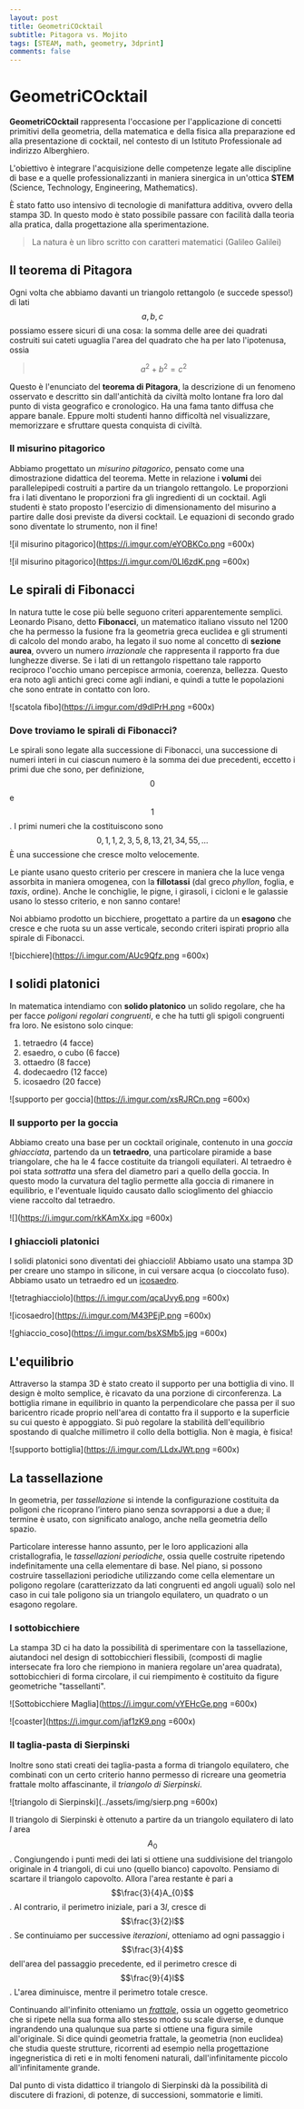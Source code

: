 ```yaml
---
layout: post
title: GeometriCOcktail
subtitle: Pitagora vs. Mojito
tags: [STEAM, math, geometry, 3dprint]
comments: false
---
```


# GeometriCOcktail
**GeometriCOcktail** rappresenta l'occasione per l'applicazione di concetti primitivi della geometria, della matematica e della fisica alla preparazione ed alla presentazione di cocktail, nel contesto di un Istituto Professionale ad indirizzo Alberghiero.

L'obiettivo è integrare l'acquisizione delle competenze legate alle discipline di base e a quelle professionalizzanti in maniera sinergica in un'ottica **STEM** (Science, Technology, Engineering, Mathematics).

È stato fatto uso intensivo di tecnologie di manifattura additiva, ovvero della stampa 3D. In questo modo è stato possibile passare con facilità dalla teoria alla pratica, dalla progettazione alla sperimentazione.
> La natura è un libro scritto con caratteri matematici (Galileo Galilei)


## Il teorema di Pitagora
Ogni volta che abbiamo davanti un triangolo rettangolo (e succede spesso!) di lati $$a,b,c$$ possiamo essere sicuri di una cosa: la somma delle aree dei quadrati costruiti sui cateti uguaglia l'area del quadrato che ha per lato l'ipotenusa, ossia 
> $$a^2+b^2=c^2$$

Questo è l'enunciato del **teorema di Pitagora**, la descrizione di un fenomeno osservato e descritto sin dall'antichità da civiltà molto lontane fra loro dal punto di vista geografico e cronologico. Ha una fama tanto diffusa che appare banale. Eppure molti studenti hanno difficoltà nel visualizzare, memorizzare e sfruttare questa conquista di civiltà.

### Il misurino pitagorico
Abbiamo progettato un *misurino pitagorico*, pensato come una dimostrazione didattica del teorema. Mette in relazione i **volumi** dei parallelepipedi costruiti a partire da un triangolo rettangolo. Le proporzioni fra i lati diventano le proporzioni fra gli ingredienti di un cocktail.
Agli studenti è stato proposto l'esercizio di dimensionamento del misurino a partire dalle dosi previste da diversi cocktail. Le equazioni di secondo grado sono diventate lo strumento, non il fine!

![il misurino pitagorico](https://i.imgur.com/eYOBKCo.png =600x)

![il misurino pitagorico](https://i.imgur.com/0LI6zdK.png =600x)


## Le spirali di Fibonacci
In natura tutte le cose più belle seguono criteri apparentemente semplici.
Leonardo Pisano, detto **Fibonacci**, un matematico italiano vissuto nel 1200 che ha permesso la fusione fra la geometria greca euclidea e gli strumenti di calcolo del mondo arabo, ha legato il suo nome al concetto di **sezione aurea**, ovvero un numero *irrazionale* che rappresenta il rapporto fra due lunghezze diverse. Se i lati di un rettangolo rispettano tale rapporto reciproco l'occhio umano percepisce armonia, coerenza, bellezza. Questo era noto agli antichi greci come agli indiani, e quindi a tutte le popolazioni che sono entrate in contatto con loro.

![scatola fibo](https://i.imgur.com/d9dlPrH.png =600x)


### Dove troviamo le spirali di Fibonacci? 

Le spirali sono legate alla successione di Fibonacci, una successione di numeri interi in cui ciascun numero è la somma dei due precedenti, eccetto i primi due che sono, per definizione, $$0$$ e $$1$$.
I primi numeri che la costituiscono sono $$0,1,1,2,3,5,8,13,21,34,55,\ldots$$
È una successione che cresce molto velocemente.

Le piante usano questo criterio per crescere in maniera che la luce venga assorbita in maniera omogenea, con la **fillotassi** (dal greco _phyllon_, foglia, e _taxis_, ordine).
Anche le conchiglie, le pigne, i girasoli, i cicloni e le galassie usano lo stesso criterio, e non sanno contare!

Noi abbiamo prodotto un bicchiere, progettato a partire da un **esagono** che cresce e che ruota su un asse verticale, secondo criteri ispirati proprio alla spirale di Fibonacci.

![bicchiere](https://i.imgur.com/AUc9Qfz.png =600x)


## I solidi platonici
In matematica intendiamo con **solido platonico** un solido regolare, che ha per facce *poligoni regolari congruenti*, e che ha tutti gli spigoli congruenti fra loro.
Ne esistono solo cinque: 

 1. tetraedro (4 facce) 
 2. esaedro, o cubo (6 facce) 
 3. ottaedro (8 facce) 
 4. dodecaedro (12 facce) 
 5. icosaedro (20 facce)

![supporto per goccia](https://i.imgur.com/xsRJRCn.png =600x)

### Il supporto per la goccia
Abbiamo creato una base per un cocktail originale, contenuto in una *goccia ghiacciata*, partendo da un **tetraedro**, una particolare piramide a base triangolare, che ha le 4 facce costituite da triangoli equilateri. Al tetraedro è poi stata *sottratta* una sfera del diametro pari a quello della goccia. In questo modo la curvatura del taglio permette alla goccia di rimanere in equilibrio, e l'eventuale liquido causato dallo scioglimento del ghiaccio viene raccolto dal tetraedro.

![](https://i.imgur.com/rkKAmXx.jpg =600x)


### I ghiaccioli platonici
I solidi platonici sono diventati dei ghiaccioli!
Abbiamo usato una stampa 3D per creare uno stampo in silicone, in cui versare acqua (o cioccolato fuso).
Abbiamo usato un tetraedro ed un [icosaedro](https://it.wikipedia.org/wiki/Icosaedro).

![tetraghiacciolo](https://i.imgur.com/qcaUvy6.png =600x)

![icosaedro](https://i.imgur.com/M43PEjP.png =600x)

![ghiaccio_coso](https://i.imgur.com/bsXSMb5.jpg =600x)


## L'equilibrio
Attraverso la stampa 3D è stato creato il supporto per una bottiglia di vino. Il design è molto semplice, è ricavato da una porzione di circonferenza.
La bottiglia rimane in equilibrio in quanto la perpendicolare che passa per il suo baricentro ricade proprio nell'area di contatto fra il supporto e la superficie su cui questo è appoggiato. Si può regolare la stabilità dell'equilibrio spostando di qualche millimetro il collo della bottiglia. 
Non è magia, è fisica! 

![supporto bottiglia](https://i.imgur.com/LLdxJWt.png =600x)


## La tassellazione
In  geometria, per *tassellazione* si intende la configurazione costituita da poligoni che ricoprano l’intero piano senza sovrapporsi a due a due; il termine è usato, con significato analogo, anche nella geometria dello spazio.

Particolare interesse hanno assunto, per le loro applicazioni alla cristallografia, le  _tassellazioni periodiche_, ossia quelle costruite ripetendo indefinitamente una cella elementare di  base. Nel piano, si possono costruire tassellazioni periodiche utilizzando come cella elementare un  poligono regolare (caratterizzato da lati congruenti ed angoli uguali) solo nel caso in cui tale poligono sia un  triangolo equilatero, un quadrato o un esagono regolare.

### I sottobicchiere
La stampa 3D ci ha dato la possibilità di sperimentare con la tassellazione, aiutandoci nel design di sottobicchieri flessibili, (composti di maglie intersecate fra loro che riempiono in maniera regolare un'area quadrata), sottobicchieri di forma circolare, il cui riempimento è costituito da figure geometriche "tassellanti".

![Sottobicchiere Maglia](https://i.imgur.com/vYEHcGe.png =600x)

![coaster](https://i.imgur.com/jaf1zK9.png =600x)

### Il taglia-pasta di Sierpinski
Inoltre sono stati creati dei taglia-pasta a forma di triangolo equilatero, che combinati con un certo criterio hanno permesso di ricreare una geometria frattale molto affascinante, il *triangolo di Sierpinski*.

![triangolo di Sierpinski](../assets/img/sierp.png =600x)

Il triangolo di Sierpinski è ottenuto a partire da un triangolo equilatero di lato $l$ area $$A_{0}$$.
Congiungendo i punti medi dei lati si ottiene una suddivisione del triangolo originale in 4 triangoli, di cui uno (quello bianco) capovolto.
Pensiamo di scartare il triangolo capovolto. Allora l'area restante è pari a $$\frac{3}{4}A_{0}$$. Al contrario, il perimetro iniziale, pari a $3l$, cresce di $$\frac{3}{2}l$$.
Se continuiamo per successive *iterazioni*, otteniamo ad ogni passaggio i $$\frac{3}{4}$$ dell'area del passaggio precedente, ed il perimetro cresce di $$\frac{9}{4}l$$. 
L'area diminuisce, mentre il perimetro totale cresce. 

Continuando all'infinito otteniamo un [*frattale*](https://it.wikipedia.org/wiki/Frattale), ossia un oggetto geometrico che si ripete nella sua forma allo stesso modo su scale diverse, e dunque ingrandendo una qualunque sua parte si ottiene una figura simile all'originale. Si dice quindi geometria frattale, la geometria (non euclidea) che studia queste strutture, ricorrenti ad esempio nella progettazione ingegneristica di reti e in molti fenomeni naturali, dall'infinitamente piccolo all'infinitamente grande.

Dal punto di vista didattico il triangolo di Sierpinski dà la possibilità di discutere di frazioni, di potenze, di successioni, sommatorie e limiti.


